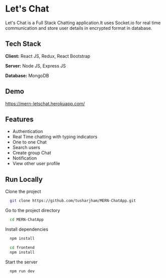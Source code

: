 # Let's Chat

Let's Chat is a Full Stack Chatting application.It uses Socket.io for
real time communication and store user details in encrypted format in
database.

## Tech Stack

**Client:** React JS, Redux, React Bootstrap

**Server:** Node JS, Express JS

**Database:** MongoDB

## Demo

https://mern-letschat.herokuapp.com/

## Features

- Authentication
- Real Time chatting with typing indicators
- One to one Chat
- Search users
- Create group Chat
- Notification
- View other user profile

## Run Locally

Clone the project

```bash
  git clone https://github.com/tusharjham/MERN-ChatApp.git
```

Go to the project directory

```bash
  cd MERN-ChatApp
```

Install dependencies

```bash
  npm install
```

```bash
  cd frontend
  npm install
```

Start the server

```bash
  npm run dev
```
